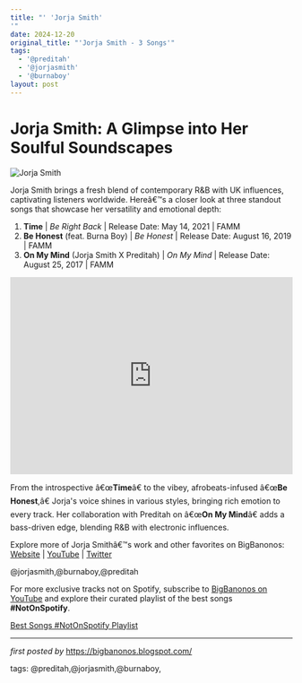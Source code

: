 ```yaml
---
title: "' 'Jorja Smith'
'"
date: 2024-12-20
original_title: "'Jorja Smith - 3 Songs'"
tags:
  - '@preditah'
  - '@jorjasmith'
  - '@burnaboy'
layout: post
---
```

<h1>Jorja Smith: A Glimpse into Her Soulful Soundscapes</h1>
<img src="https://www.billboard.com/wp-content/uploads/2023/04/Jorja-Smith-2022-billboard-1548.jpg" alt="Jorja Smith"> <p>Jorja Smith brings a fresh blend of contemporary R&B with UK influences, captivating listeners worldwide. Hereâ€™s a closer look at three standout songs that showcase her versatility and emotional depth:</p> <ol> <li><strong>Time</strong> | <em>Be Right Back</em> | Release Date: May 14, 2021 | FAMM</li> <li><strong>Be Honest</strong> (feat. Burna Boy) | <em>Be Honest</em> | Release Date: August 16, 2019 | FAMM</li> <li><strong>On My Mind</strong> (Jorja Smith X Preditah) | <em>On My Mind</em> | Release Date: August 25, 2017 | FAMM</li>
</ol> <div> <iframe src="https://open.spotify.com/embed/playlist/0vf99nE63EXrbuwsMKS5sv?utm_source=generator" width="100%" height="352" frameBorder="0" allowfullscreen="" allow="autoplay; clipboard-write; encrypted-media; fullscreen; picture-in-picture" loading="lazy"></iframe>
</div> <p>From the introspective â€œ<strong>Time</strong>â€ to the vibey, afrobeats-infused â€œ<strong>Be Honest</strong>,â€ Jorja's voice shines in various styles, bringing rich emotion to every track. Her collaboration with Preditah on â€œ<strong>On My Mind</strong>â€ adds a bass-driven edge, blending R&B with electronic influences.</p> <div> <p>Explore more of Jorja Smithâ€™s work and other favorites on BigBanonos: <a href="https://bigbanonos.blogspot.com/">Website</a> | <a href="https://www.youtube.com/@BigBanonos">YouTube</a> | <a href="https://x.com/bigbanonos">Twitter</a></p>
</div> <!-- Tags -->
<p>@jorjasmith,@burnaboy,@preditah</p>


<!--Subscribe and Playlist Links-->
<div>
    <p>For more exclusive tracks not on Spotify, subscribe to <a href="https://www.youtube.com/@BigBanonos" target="_blank">BigBanonos on YouTube</a> and explore their curated playlist of the best songs <strong>#NotOnSpotify</strong>.</p>
    <p><a href="https://www.youtube.com/playlist?list=PLtuNtuTatqI0kFahUCbtbfenC_ET5O_tr" target="_blank">Best Songs #NotOnSpotify Playlist<br /></a></p></div>

<hr />

<p><em>first posted by</em> <a href="https://bigbanonos.blogspot.com/" rel="noopener" target="_new">https://bigbanonos.blogspot.com/</a></p>

<p>tags: @preditah,@jorjasmith,@burnaboy,</p>

